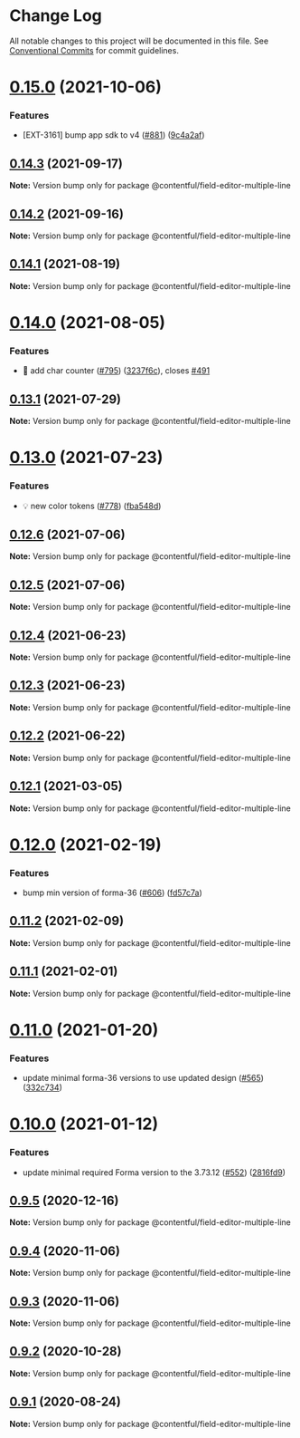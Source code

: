 # Change Log

All notable changes to this project will be documented in this file.
See [Conventional Commits](https://conventionalcommits.org) for commit guidelines.

# [0.15.0](https://github.com/contentful/field-editors/compare/@contentful/field-editor-multiple-line@0.14.3...@contentful/field-editor-multiple-line@0.15.0) (2021-10-06)


### Features

* [EXT-3161] bump app sdk to v4 ([#881](https://github.com/contentful/field-editors/issues/881)) ([9c4a2af](https://github.com/contentful/field-editors/commit/9c4a2af07da203d59fb5f15c3a5188ecc64b1d44))





## [0.14.3](https://github.com/contentful/field-editors/compare/@contentful/field-editor-multiple-line@0.14.2...@contentful/field-editor-multiple-line@0.14.3) (2021-09-17)

**Note:** Version bump only for package @contentful/field-editor-multiple-line





## [0.14.2](https://github.com/contentful/field-editors/compare/@contentful/field-editor-multiple-line@0.14.1...@contentful/field-editor-multiple-line@0.14.2) (2021-09-16)

**Note:** Version bump only for package @contentful/field-editor-multiple-line





## [0.14.1](https://github.com/contentful/field-editors/compare/@contentful/field-editor-multiple-line@0.14.0...@contentful/field-editor-multiple-line@0.14.1) (2021-08-19)

**Note:** Version bump only for package @contentful/field-editor-multiple-line





# [0.14.0](https://github.com/contentful/field-editors/compare/@contentful/field-editor-multiple-line@0.13.1...@contentful/field-editor-multiple-line@0.14.0) (2021-08-05)


### Features

* 🎸 add char counter ([#795](https://github.com/contentful/field-editors/issues/795)) ([3237f6c](https://github.com/contentful/field-editors/commit/3237f6ce51cf5d29880e641858a61ffcd9c61fa4)), closes [#491](https://github.com/contentful/field-editors/issues/491)





## [0.13.1](https://github.com/contentful/field-editors/compare/@contentful/field-editor-multiple-line@0.13.0...@contentful/field-editor-multiple-line@0.13.1) (2021-07-29)

**Note:** Version bump only for package @contentful/field-editor-multiple-line





# [0.13.0](https://github.com/contentful/field-editors/compare/@contentful/field-editor-multiple-line@0.12.6...@contentful/field-editor-multiple-line@0.13.0) (2021-07-23)


### Features

* 💡 new color tokens ([#778](https://github.com/contentful/field-editors/issues/778)) ([fba548d](https://github.com/contentful/field-editors/commit/fba548de32305016df7f2685634eefb14294828f))





## [0.12.6](https://github.com/contentful/field-editors/compare/@contentful/field-editor-multiple-line@0.12.3...@contentful/field-editor-multiple-line@0.12.6) (2021-07-06)

**Note:** Version bump only for package @contentful/field-editor-multiple-line





## [0.12.5](https://github.com/contentful/field-editors/compare/@contentful/field-editor-multiple-line@0.12.3...@contentful/field-editor-multiple-line@0.12.5) (2021-07-06)

**Note:** Version bump only for package @contentful/field-editor-multiple-line





## [0.12.4](https://github.com/contentful/field-editors/compare/@contentful/field-editor-multiple-line@0.12.3...@contentful/field-editor-multiple-line@0.12.4) (2021-06-23)

**Note:** Version bump only for package @contentful/field-editor-multiple-line





## [0.12.3](https://github.com/contentful/field-editors/compare/@contentful/field-editor-multiple-line@0.12.2...@contentful/field-editor-multiple-line@0.12.3) (2021-06-23)

**Note:** Version bump only for package @contentful/field-editor-multiple-line





## [0.12.2](https://github.com/contentful/field-editors/compare/@contentful/field-editor-multiple-line@0.12.1...@contentful/field-editor-multiple-line@0.12.2) (2021-06-22)

**Note:** Version bump only for package @contentful/field-editor-multiple-line





## [0.12.1](https://github.com/contentful/field-editors/compare/@contentful/field-editor-multiple-line@0.12.0...@contentful/field-editor-multiple-line@0.12.1) (2021-03-05)

**Note:** Version bump only for package @contentful/field-editor-multiple-line





# [0.12.0](https://github.com/contentful/field-editors/compare/@contentful/field-editor-multiple-line@0.11.2...@contentful/field-editor-multiple-line@0.12.0) (2021-02-19)


### Features

* bump min version of forma-36 ([#606](https://github.com/contentful/field-editors/issues/606)) ([fd57c7a](https://github.com/contentful/field-editors/commit/fd57c7a4312766af38c01507f17706ab22992617))





## [0.11.2](https://github.com/contentful/field-editors/compare/@contentful/field-editor-multiple-line@0.11.1...@contentful/field-editor-multiple-line@0.11.2) (2021-02-09)

**Note:** Version bump only for package @contentful/field-editor-multiple-line





## [0.11.1](https://github.com/contentful/field-editors/compare/@contentful/field-editor-multiple-line@0.11.0...@contentful/field-editor-multiple-line@0.11.1) (2021-02-01)

**Note:** Version bump only for package @contentful/field-editor-multiple-line





# [0.11.0](https://github.com/contentful/field-editors/compare/@contentful/field-editor-multiple-line@0.10.0...@contentful/field-editor-multiple-line@0.11.0) (2021-01-20)


### Features

* update minimal forma-36 versions to use updated design ([#565](https://github.com/contentful/field-editors/issues/565)) ([332c734](https://github.com/contentful/field-editors/commit/332c734bfaf54f0e9773fcbb460d743b1f5459ec))





# [0.10.0](https://github.com/contentful/field-editors/compare/@contentful/field-editor-multiple-line@0.9.5...@contentful/field-editor-multiple-line@0.10.0) (2021-01-12)


### Features

* update minimal required Forma version to the 3.73.12 ([#552](https://github.com/contentful/field-editors/issues/552)) ([2816fd9](https://github.com/contentful/field-editors/commit/2816fd960c28815faebf49a9ef8f4c4c0d91fc36))





## [0.9.5](https://github.com/contentful/field-editors/compare/@contentful/field-editor-multiple-line@0.9.4...@contentful/field-editor-multiple-line@0.9.5) (2020-12-16)

**Note:** Version bump only for package @contentful/field-editor-multiple-line





## [0.9.4](https://github.com/contentful/field-editors/compare/@contentful/field-editor-multiple-line@0.9.3...@contentful/field-editor-multiple-line@0.9.4) (2020-11-06)

**Note:** Version bump only for package @contentful/field-editor-multiple-line





## [0.9.3](https://github.com/contentful/field-editors/compare/@contentful/field-editor-multiple-line@0.9.2...@contentful/field-editor-multiple-line@0.9.3) (2020-11-06)

**Note:** Version bump only for package @contentful/field-editor-multiple-line





## [0.9.2](https://github.com/contentful/field-editors/compare/@contentful/field-editor-multiple-line@0.9.1...@contentful/field-editor-multiple-line@0.9.2) (2020-10-28)

**Note:** Version bump only for package @contentful/field-editor-multiple-line





## [0.9.1](https://github.com/contentful/field-editors/compare/@contentful/field-editor-multiple-line@0.9.0...@contentful/field-editor-multiple-line@0.9.1) (2020-08-24)

**Note:** Version bump only for package @contentful/field-editor-multiple-line
